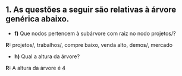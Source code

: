 ## 1. As questões a seguir são relativas à árvore genérica abaixo.

- **f)** Que nodos pertencem à subárvore com raiz no nodo projetos/?

**R:** projetos/, trabalhos/, compre baixo, venda alto, demos/, mercado

- **h)** Qual a altura da árvore?

**R:** A altura da árvore é 4
